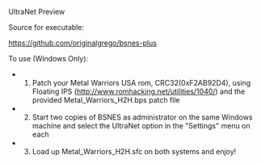 UltraNet Preview

Source for executable:

https://github.com/originalgrego/bsnes-plus

To use (Windows Only):
* 1. Patch your Metal Warriors USA rom, CRC32(0xF2AB92D4), using Floating IPS (http://www.romhacking.net/utilities/1040/) and the provided Metal_Warriors_H2H.bps patch file
* 2. Start two copies of BSNES as administrator on the same Windows machine and select the UltraNet option in the "Settings" menu on each
* 3. Load up Metal_Warriors_H2H.sfc on both systems and enjoy!